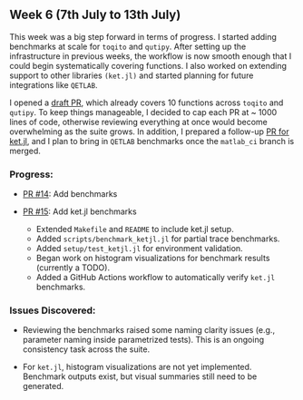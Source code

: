 ## Week 6 (7th July to 13th July)

This week was a big step forward in terms of progress. I started adding benchmarks at scale for `toqito` and `qutipy`. After setting up the infrastructure in previous weeks, the workflow is now smooth enough that I could begin systematically covering functions. I also worked on extending support to other libraries `(ket.jl)` and started planning for future integrations like `QETLAB`.

I opened a [draft PR](https://github.com/vprusso/toqito-bench/pull/14), which already covers 10 functions across `toqito` and `qutipy`. To keep things manageable, I decided to cap each PR at ~ 1000 lines of code, otherwise reviewing everything at once would become overwhelming as the suite grows. In addition, I prepared a follow-up [PR for ket.jl](https://github.com/vprusso/toqito-bench/pull/15), and I plan to bring in `QETLAB` benchmarks once the `matlab_ci` branch is merged.

### Progress:

- [PR #14](https://github.com/vprusso/toqito-bench/pull/14): Add benchmarks

- [PR #15](https://github.com/vprusso/toqito-bench/pull/15): Add ket.jl benchmarks
    - Extended `Makefile` and `README` to include ket.jl setup.
    - Added `scripts/benchmark_ketjl.jl` for partial trace benchmarks.
    - Added `setup/test_ketjl.jl` for environment validation.
    - Began work on histogram visualizations for benchmark results (currently a TODO).
    - Added a GitHub Actions workflow to automatically verify `ket.jl` benchmarks.


### Issues Discovered:

- Reviewing the benchmarks raised some naming clarity issues (e.g., parameter naming inside parametrized tests). This is an ongoing consistency task across the suite.

- For `ket.jl`, histogram visualizations are not yet implemented. Benchmark outputs exist, but visual summaries still need to be generated.